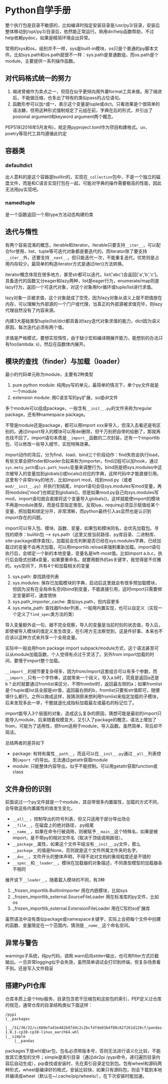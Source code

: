 # Python自学手册

整个执行包是目录不敏感的，比如编译时指定安装目录是/usr/py3/目录，安装后整体移动到/opt/py3/目录后，依然能正常运行。熟用dir/help函数帮助，不过help依赖pydoc，如果是精简环境会出异常。

常用的sys和os，级别并不一样，sys是built-in模块，os只是个普通的py脚本文件。比如sys.path和os.path就很不一样：sys.path是普通数组，而os.path是个module，主要提供一系列操作函数。

## 对代码格式统一的努力

1. 缩进曾被作为卖点之一，但现在似乎更倾向用外置format工具来做。用了缩进后，不能做压缩，也多出了特有的类似pass的占位语句。
2. 函数形参可以加`*`或`**`，表示这个变量是tuple或dict。只看效果是个很简单的语法糖，但用这种形式强制规定了元组在前，字典在后的形式，并引出了posional argument和keyword argument两个概念。

PEP518(2016年5月发布)，规定用pyproject.toml作为项目构建格式。uv、poetry等现代工具均遵循此约定

## 容器类

### defaultdict

出人意料的是这个容器是builtin的，实现在`_collection`包中，不是一个独立的磁盘文件，而是和C语言实现打包在一起，可能对字典的操作需要极高的性能，因此无法用py实现吧。

### namedtuple

是一个函数返回一个用type方法动态构建的类

## 迭代与惰性

有两个容易混淆的概念，iterable和iterator。iterable只要支持`__iter__`，可以配合for使用，list、tuple等可迭代对象都是要迭代的。而iterator除了要支持`__iter__`外，还要支持`__next__`，但只能迭代一次，不能重复迭代，优势则是占用内存较少。最简单的构造iterator方式是通过iter()方法转换。

iterator概念体现在很多地方，甚至str都可以迭代，list('abc')会返回['a','b','c']。具备迭代的函数又分eager和lazy两种，list是eager行为，enumerate/map则是lazy行为，返回一个可迭代对象，对这个对象用for循环或tuple/list进行求值。

lazy对象一旦被求值，这个对象就成了空壳，因为lazy对象从语义上就不把值放在内存，可以理解为外部源的一个门户或代理，当真正的外部源被求值完毕，则lazy代理自然没有了内容来源。

内建3大基础类型tuple/list/dict都具备对lazy迭代对象求值的能力，dict因为语义原因，每次迭代必须有两个值。

求值是严格模式，要想实现惰性，由于缺少宏和编译期展开能力，能想到的办法只有foo(lambda: x)，然后在函数体内展开。

## 模块的查找（finder）与加载（loader）

最小的代码单元称为module，主要有2种类型

1. pure python module: 纯用py写的单元，最简单的情况下，单个py文件就是一个module
2. extension module: 用C语言写的py扩展，so或dll文件

多个module可以组成package，一般含有`__init__.py`的文件夹称为regular package，还有种namespace package。

不管是module还是package，都可以用import xxx来导入，但深入去看还是有区别的。通过import导入的模块可以用del删除，但千万别把自带的给删了，那就再也找不回了。import语句本质是`__import__`函数的二次封装，还有一个importlib包，可以修改一些导入细节，实现特殊效果。

import动作的背后，分为find、load、bind三个阶段动作：find失败会执行load，有些文章会把finder和loader合起来称为importer。find过程可以加hook，通过`sys.meta_path`或`sys.path_hooks`变量来调整行为。bind则是把sys.modules中这次被导入的变量加到globals()或locals()对应的字典，这样代码中才能直接引用。这里有个非常triky的地方，比如import mod，找到mod.py（或者`mod/__init__.py`）并执行到结尾，import语句会往sys.modules写mod变量，再将modules['mod']也绑定到globals()。但是如果mod.py自己向sys.modules写mod，import语句就会直接将这个变量导入globals()，这样就能使import的模块不再是module类型，而是任意指定类型。反观lua，require必须显示赋值给某个变量，把加载和绑定分开，非常清晰，而python最终引入as显然也是认识到import存在的问题。

import可以导入包、模块、函数、变量，如果包和模块同名，会优先加载包。寻找的顺序：builtin包 --> sys.path（这里又按当前路径、py库目录、二进制库、site-package顺序查找）。加载前会先判断是否已经在sys.modules字典，已经加载过的变量不会再次加载，可以用importlib.reload来强制重新加载。import语句执行后，会绑定一个新的本地变量，变量名是left-most值。比如import a.b.c，执行后会隐式创建a变量，如果要重命名，就要用额外的as关键字，我觉得是不优雅的。sys空间下，共有4个和加载相关的变量

1. sys.path: 查找路径列表
2. sys.modules: 保存已加载模块的字典，启动后这里就会有很多预加载模块，但因为没有在全局命名空间bind到变量，不能直接引用，这时import只需要绑定变量即可，速度很快
3. sys.path_importer_cache: 类似sys.path，但内容更多
4. sys.meta_path: 查找器finder列表，一般用内置实现，也可以自定义（实现一个定义了`find_spec`类方法的类）

导入变量额外说一句，据不完全观察，导入的变量是当前时刻的状态值，导入后，即使被导入模块的值定义发生改变，在引用方无法察觉到，这是件好事，本来也不应该以这种方式来共享一个全局变量。

实际中一般会用from package import subpack/module方式，这个语法甚至可以从module加载函数，个人觉得有点过于灵活了。另外from import加载的时间，要慢于import整个加载。

`__import__`的细节要复杂得多，因为from/import这套组合可以有多个参数，而`__import__`只有一个字符串，这就带来一个歧义，导入a.b时，究竟是返回a还是b？此时就要通过fromlist来区分，不带fromlist时，返回最左侧的a；如果fromlist是个tuple或list且全部是str值，返回最右侧的b，fromlist只要有str值即可，随便填什么都行。之所以做成这样，我猜测原来想利用fromlist来指定加载的子模块，后来发现多此一举，干脆就退化成指标加载最左或最右的标记位了。

import能导入3个层面的对象，造成这么复杂的原因，猜想可能是最初的import只能导入module，后来随着规模变大，又引入了package的概念，语法上增加了from，可能为了适用性，把from适用于module，导入函数。虽然简单，背后却不简洁。

总结两者的差异如下

* package: 有特有属性`__path__`，而且可以在`__init__.py`通过`__all__`列表控制`import *`的导出。无法通过getattr获取module
* module: 只能整体内容导出，似乎不能控制。可以用getattr获取function或class

## 文件身份的识别

前面说过一个py文件就是一个module，其自带很多内置属性，加载的方式不同，会导致这些内置属性的值发生变化。

* `__all__` ，控制导出的符号列表，但又只适用于部分导出场合
* `__file__`，在磁盘上的绝对路径，.py结尾
* `__name__`，如果在命令行被调用，则被赋予`__main__`这个特殊名，如果是被import，是不带py的相对文件名（取决于顶级调用路径）。
* `__package__`属性，如果这个文件平级没有`__init__.py`文件，那么`__package__`的值是None，否则就是这个文件所属文件夹的名字。
* `__doc__`，文件开头的整体声明，不得不说对文档的重视程度还是不错的
* `__spec__`和`__loader__`，模块在加载器的对象描述，不同类型模型的加载器各不相同

展开说下`__loader__`，随着载入模块的不同，有3种

1. _frozen_importlib.BuiltinImporter 用在内嵌模块，比如sys
2. _frozen_importlib_external.SourceFileLoader 用在标准库的py文件，比如os
3. _frozen_importlib_external.ExtensionFileLoader 用在C写的so扩展库

虽然语法中没有类似package或namespace关键字，实际上会把每个文件中创建的函数、变量限定在一个范围内，猜测是`__name__`这个命名空间。

## 异常与警告

warnings子系统，纯py代码，调用.warn后向stderr输出，也可用filter方式拦截输出。一旦异常logging似乎会失效，虽然简单调试会打印到终端，但复杂场景看不到。还是写入文件稳妥

## 搭建PyPI仓库

仓库本质上是个http服务，目录包含若干压缩包和这些包的索引，PEP定义过仓库的规范，通常仓库的目录结构类似下面这样：

```
/pypi
|__packages
    |__/51/36/32/cc660efa43e482b97d4c2c2bcfdfde03b4f88c82f261d128cf/pandas-1.0.1-cp38-cp38-linux_aarch64.whl
|__simple
    |__pandas
```

packages下放whl或tar包，包名必须带版本号，否则无法进行语义化比较，不能放其它类型的文件；simple是索引目录（通过dir2pi /pypi命令，递归遍历目录内容后自动生成），pip查找或安装时，先在索引目录定位到包。包有wheel和源码两种形式，wheel是编译好的格式，安装比较快，如果只有源码包，则会下载到本地并编译成wheel（默认在~/.cache/pip/wheels/），在下次安装时能加速。
